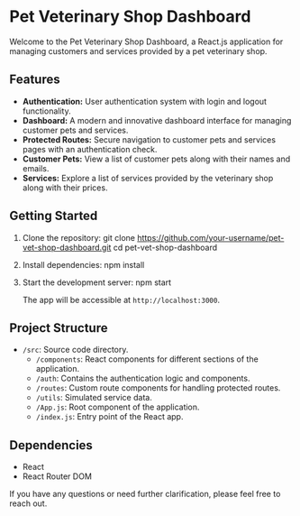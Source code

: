 # Pet Veterinary Shop Dashboard

Welcome to the Pet Veterinary Shop Dashboard, a React.js application for managing customers and services provided by a pet veterinary shop.

## Features

- **Authentication:** User authentication system with login and logout functionality.
- **Dashboard:** A modern and innovative dashboard interface for managing customer pets and services.
- **Protected Routes:** Secure navigation to customer pets and services pages with an authentication check.
- **Customer Pets:** View a list of customer pets along with their names and emails.
- **Services:** Explore a list of services provided by the veterinary shop along with their prices.

## Getting Started

1. Clone the repository:
   git clone https://github.com/your-username/pet-vet-shop-dashboard.git
   cd pet-vet-shop-dashboard

2. Install dependencies:
   npm install

3. Start the development server:
   npm start

   The app will be accessible at `http://localhost:3000`.

## Project Structure

- `/src`: Source code directory.
  - `/components`: React components for different sections of the application.
  - `/auth`: Contains the authentication logic and components.
  - `/routes`: Custom route components for handling protected routes.
  - `/utils`: Simulated service data.
  - `/App.js`: Root component of the application.
  - `/index.js`: Entry point of the React app.

## Dependencies

- React
- React Router DOM

If you have any questions or need further clarification, please feel free to reach out.

